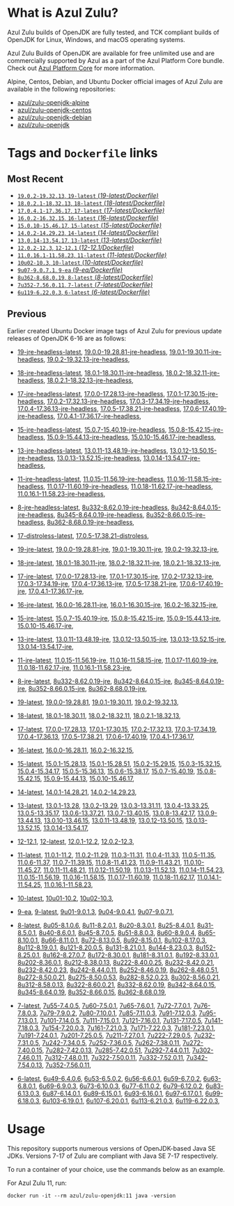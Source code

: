 What is Azul Zulu?
======================================

Azul Zulu builds of OpenJDK are fully tested, and TCK compliant builds of OpenJDK for Linux, Windows, and macOS operating systems.

Azul Zulu Builds of OpenJDK are available for free unlimited use and are commercially supported by Azul as a part of the Azul Platform Core bundle.
Check out [Azul Platform Core][3] for more information.

Alpine, Centos, Debian, and Ubuntu Docker official images of Azul Zulu are available in the following repositories:

  * [azul/zulu-openjdk-alpine][4]
  * [azul/zulu-openjdk-centos][5]
  * [azul/zulu-openjdk-debian][6]
  * [azul/zulu-openjdk][7]

Tags and `Dockerfile` links
===========================

Most Recent
-----------

  * [`19.0.2-19.32.13`, `19-latest` (*19-latest/Dockerfile)*][10]
  * [`18.0.2.1-18.32.13`, `18-latest` (*18-latest/Dockerfile)*][22]
  * [`17.0.4.1-17.36.17`, `17-latest` (*17-latest/Dockerfile)*][34]
  * [`16.0.2-16.32.15`, `16-latest` (*16-latest/Dockerfile)*][63]
  * [`15.0.10-15.46.17`, `15-latest` (*15-latest/Dockerfile)*][70]
  * [`14.0.2-14.29.23`, `14-latest` (*14-latest/Dockerfile)*][92]
  * [`13.0.14-13.54.17`, `13-latest` (*13-latest/Dockerfile)*][95]
  * [`12.0.2-12.3`, `12-12.1` (*12-12.1/Dockerfile)*][120]
  * [`11.0.16.1-11.58.23`, `11-latest` (*11-latest/Dockerfile)*][124]
  * [`10u02-10.3`, `10-latest` (*10-latest/Dockerfile)*][157]
  * [`9u07-9.0.7.1`, `9-ea` (*9-ea/Dockerfile)*][160]
  * [`8u362-8.68.0.19`, `8-latest` (*8-latest/Dockerfile)*][165]
  * [`7u352-7.56.0.11`, `7-latest` (*7-latest/Dockerfile)*][220]
  * [`6u119-6.22.0.3`, `6-latest` (*6-latest/Dockerfile)*][258]

Previous
--------
Earlier created Ubuntu Docker image tags of Azul Zulu for previous update releases of OpenJDK 6-16 are as follows:

  * [19-jre-headless-latest][18],
  [19.0.0-19.28.81-jre-headless][19],
  [19.0.1-19.30.11-jre-headless][20],
  [19.0.2-19.32.13-jre-headless][21],
  
  * [18-jre-headless-latest][30],
  [18.0.1-18.30.11-jre-headless][31],
  [18.0.2-18.32.11-jre-headless][32],
  [18.0.2.1-18.32.13-jre-headless][33],
  
  * [17-jre-headless-latest][53],
  [17.0.0-17.28.13-jre-headless][55],
  [17.0.1-17.30.15-jre-headless][56],
  [17.0.2-17.32.13-jre-headless][57],
  [17.0.3-17.34.19-jre-headless][58],
  [17.0.4-17.36.13-jre-headless][59],
  [17.0.5-17.38.21-jre-headless][60],
  [17.0.6-17.40.19-jre-headless][61],
  [17.0.4.1-17.36.17-jre-headless][62],
  
  * [15-jre-headless-latest][87],
  [15.0.7-15.40.19-jre-headless][88],
  [15.0.8-15.42.15-jre-headless][89],
  [15.0.9-15.44.13-jre-headless][90],
  [15.0.10-15.46.17-jre-headless][91],
  
  * [13-jre-headless-latest][115],
  [13.0.11-13.48.19-jre-headless][116],
  [13.0.12-13.50.15-jre-headless][117],
  [13.0.13-13.52.15-jre-headless][118],
  [13.0.14-13.54.17-jre-headless][119],
  
  * [11-jre-headless-latest][150],
  [11.0.15-11.56.19-jre-headless][152],
  [11.0.16-11.58.15-jre-headless][153],
  [11.0.17-11.60.19-jre-headless][154],
  [11.0.18-11.62.17-jre-headless][155],
  [11.0.16.1-11.58.23-jre-headless][156],
  
  * [8-jre-headless-latest][214],
  [8u332-8.62.0.19-jre-headless][215],
  [8u342-8.64.0.15-jre-headless][216],
  [8u345-8.64.0.19-jre-headless][217],
  [8u352-8.66.0.15-jre-headless][218],
  [8u362-8.68.0.19-jre-headless][219],
  
  * [17-distroless-latest][51],
  [17.0.5-17.38.21-distroless][54],
  
  * [19-jre-latest][11],
  [19.0.0-19.28.81-jre][15],
  [19.0.1-19.30.11-jre][16],
  [19.0.2-19.32.13-jre][17],
  
  * [18-jre-latest][23],
  [18.0.1-18.30.11-jre][27],
  [18.0.2-18.32.11-jre][28],
  [18.0.2.1-18.32.13-jre][29],
  
  * [17-jre-latest][35],
  [17.0.0-17.28.13-jre][44],
  [17.0.1-17.30.15-jre][45],
  [17.0.2-17.32.13-jre][46],
  [17.0.3-17.34.19-jre][47],
  [17.0.4-17.36.13-jre][48],
  [17.0.5-17.38.21-jre][49],
  [17.0.6-17.40.19-jre][50],
  [17.0.4.1-17.36.17-jre][52],
  
  * [16-jre-latest][64],
  [16.0.0-16.28.11-jre][67],
  [16.0.1-16.30.15-jre][68],
  [16.0.2-16.32.15-jre][69],
  
  * [15-jre-latest][71],
  [15.0.7-15.40.19-jre][83],
  [15.0.8-15.42.15-jre][84],
  [15.0.9-15.44.13-jre][85],
  [15.0.10-15.46.17-jre][86],
  
  * [13-jre-latest][98],
  [13.0.11-13.48.19-jre][111],
  [13.0.12-13.50.15-jre][112],
  [13.0.13-13.52.15-jre][113],
  [13.0.14-13.54.17-jre][114],
  
  * [11-jre-latest][131],
  [11.0.15-11.56.19-jre][146],
  [11.0.16-11.58.15-jre][147],
  [11.0.17-11.60.19-jre][148],
  [11.0.18-11.62.17-jre][149],
  [11.0.16.1-11.58.23-jre][151],
  
  * [8-jre-latest][166],
  [8u332-8.62.0.19-jre][209],
  [8u342-8.64.0.15-jre][210],
  [8u345-8.64.0.19-jre][211],
  [8u352-8.66.0.15-jre][212],
  [8u362-8.68.0.19-jre][213],
  
  * [19-latest][10],
  [19.0.0-19.28.81][12],
  [19.0.1-19.30.11][13],
  [19.0.2-19.32.13][14],
  
  * [18-latest][22],
  [18.0.1-18.30.11][24],
  [18.0.2-18.32.11][25],
  [18.0.2.1-18.32.13][26],
  
  * [17-latest][34],
  [17.0.0-17.28.13][36],
  [17.0.1-17.30.15][37],
  [17.0.2-17.32.13][38],
  [17.0.3-17.34.19][39],
  [17.0.4-17.36.13][40],
  [17.0.5-17.38.21][41],
  [17.0.6-17.40.19][42],
  [17.0.4.1-17.36.17][43],
  
  * [16-latest][63],
  [16.0.0-16.28.11][65],
  [16.0.2-16.32.15][66],
  
  * [15-latest][70],
  [15.0.1-15.28.13][72],
  [15.0.1-15.28.51][73],
  [15.0.2-15.29.15][74],
  [15.0.3-15.32.15][75],
  [15.0.4-15.34.17][76],
  [15.0.5-15.36.13][77],
  [15.0.6-15.38.17][78],
  [15.0.7-15.40.19][79],
  [15.0.8-15.42.15][80],
  [15.0.9-15.44.13][81],
  [15.0.10-15.46.17][82],
  
  * [14-latest][92],
  [14.0.1-14.28.21][93],
  [14.0.2-14.29.23][94],
  
  * [13-latest][95],
  [13.0.1-13.28][96],
  [13.0.2-13.29][97],
  [13.0.3-13.31.11][99],
  [13.0.4-13.33.25][100],
  [13.0.5-13.35.17][101],
  [13.0.6-13.37.21][102],
  [13.0.7-13.40.15][103],
  [13.0.8-13.42.17][104],
  [13.0.9-13.44.13][105],
  [13.0.10-13.46.15][106],
  [13.0.11-13.48.19][107],
  [13.0.12-13.50.15][108],
  [13.0.13-13.52.15][109],
  [13.0.14-13.54.17][110],
  
  * [12-12.1][120],
  [12-latest][121],
  [12.0.1-12.2][122],
  [12.0.2-12.3][123],
  
  * [11-latest][124],
  [11.0.1-11.2][125],
  [11.0.2-11.29][126],
  [11.0.3-11.31][127],
  [11.0.4-11.33][128],
  [11.0.5-11.35][129],
  [11.0.6-11.37][130],
  [11.0.7-11.39.15][132],
  [11.0.8-11.41.23][133],
  [11.0.9-11.43.21][134],
  [11.0.10-11.45.27][135],
  [11.0.11-11.48.21][136],
  [11.0.12-11.50.19][137],
  [11.0.13-11.52.13][138],
  [11.0.14-11.54.23][139],
  [11.0.15-11.56.19][140],
  [11.0.16-11.58.15][141],
  [11.0.17-11.60.19][142],
  [11.0.18-11.62.17][143],
  [11.0.14.1-11.54.25][144],
  [11.0.16.1-11.58.23][145],
  
  * [10-latest][157],
  [10u01-10.2][158],
  [10u02-10.3][159],
  
  * [9-ea][160],
  [9-latest][161],
  [9u01-9.0.1.3][162],
  [9u04-9.0.4.1][163],
  [9u07-9.0.7.1][164],
  
  * [8-latest][165],
  [8u05-8.1.0.6][167],
  [8u11-8.2.0.1][168],
  [8u20-8.3.0.1][169],
  [8u25-8.4.0.1][170],
  [8u31-8.5.0.1][171],
  [8u40-8.6.0.1][172],
  [8u45-8.7.0.5][173],
  [8u51-8.8.0.3][174],
  [8u60-8.9.0.4][175],
  [8u65-8.10.0.1][176],
  [8u66-8.11.0.1][177],
  [8u72-8.13.0.5][178],
  [8u92-8.15.0.1][179],
  [8u102-8.17.0.3][180],
  [8u112-8.19.0.1][181],
  [8u121-8.20.0.5][182],
  [8u131-8.21.0.1][183],
  [8u144-8.23.0.3][184],
  [8u152-8.25.0.1][185],
  [8u162-8.27.0.7][186],
  [8u172-8.30.0.1][187],
  [8u181-8.31.0.1][188],
  [8u192-8.33.0.1][189],
  [8u202-8.36.0.1][190],
  [8u212-8.38.0.13][191],
  [8u222-8.40.0.25][192],
  [8u232-8.42.0.21][193],
  [8u232-8.42.0.23][194],
  [8u242-8.44.0.11][195],
  [8u252-8.46.0.19][196],
  [8u262-8.48.0.51][197],
  [8u272-8.50.0.21][198],
  [8u275-8.50.0.53][199],
  [8u282-8.52.0.23][200],
  [8u302-8.56.0.21][201],
  [8u312-8.58.0.13][202],
  [8u322-8.60.0.21][203],
  [8u332-8.62.0.19][204],
  [8u342-8.64.0.15][205],
  [8u345-8.64.0.19][206],
  [8u352-8.66.0.15][207],
  [8u362-8.68.0.19][208],
  
  * [7-latest][220],
  [7u55-7.4.0.5][221],
  [7u60-7.5.0.1][222],
  [7u65-7.6.0.1][223],
  [7u72-7.7.0.1][224],
  [7u76-7.8.0.3][225],
  [7u79-7.9.0.2][226],
  [7u80-7.10.0.1][227],
  [7u85-7.11.0.3][228],
  [7u91-7.12.0.3][229],
  [7u95-7.13.0.1][230],
  [7u101-7.14.0.5][231],
  [7u111-7.15.0.1][232],
  [7u121-7.16.0.1][233],
  [7u131-7.17.0.5][234],
  [7u141-7.18.0.3][235],
  [7u154-7.20.0.3][236],
  [7u161-7.21.0.3][237],
  [7u171-7.22.0.3][238],
  [7u181-7.23.0.1][239],
  [7u191-7.24.0.1][240],
  [7u201-7.25.0.5][241],
  [7u211-7.27.0.1][242],
  [7u222-7.29.0.5][243],
  [7u232-7.31.0.5][244],
  [7u242-7.34.0.5][245],
  [7u252-7.36.0.5][246],
  [7u262-7.38.0.11][247],
  [7u272-7.40.0.15][248],
  [7u282-7.42.0.13][249],
  [7u285-7.42.0.51][250],
  [7u292-7.44.0.11][251],
  [7u302-7.46.0.11][252],
  [7u312-7.48.0.11][253],
  [7u322-7.50.0.11][254],
  [7u332-7.52.0.11][255],
  [7u342-7.54.0.13][256],
  [7u352-7.56.0.11][257],
  
  * [6-latest][258],
  [6u49-6.4.0.6][259],
  [6u53-6.5.0.2][260],
  [6u56-6.6.0.1][261],
  [6u59-6.7.0.2][262],
  [6u63-6.8.0.1][263],
  [6u69-6.9.0.3][264],
  [6u73-6.10.0.3][265],
  [6u77-6.11.0.2][266],
  [6u79-6.12.0.2][267],
  [6u83-6.13.0.3][268],
  [6u87-6.14.0.1][269],
  [6u89-6.15.0.1][270],
  [6u93-6.16.0.1][271],
  [6u97-6.17.0.1][272],
  [6u99-6.18.0.3][273],
  [6u103-6.19.0.1][274],
  [6u107-6.20.0.1][275],
  [6u113-6.21.0.3][276],
  [6u119-6.22.0.3][277],
  

Usage
=====

This repository supports numerous versions of OpenJDK-based Java SE JDKs. Versions 7-17 of Zulu are compliant with Java SE 7-17 respectively.

To run a container of your choice, use the commands below as an example.

For Azul Zulu 11, run:

    docker run -it --rm azul/zulu-openjdk:11 java -version

  [1]: https://www.azul.com/files/ZuluDocker60.gif
  [2]: https://www.azul.com/
  [3]: https://www.azul.com/products/core/
  [4]: https://hub.docker.com/r/azul/zulu-openjdk-alpine
  [5]: https://hub.docker.com/r/azul/zulu-openjdk-centos
  [6]: https://hub.docker.com/r/azul/zulu-openjdk-debian
  [7]: https://hub.docker.com/r/azul/zulu-openjdk


  [18]: https://github.com/zulu-openjdk/zulu-openjdk/blob/master/19-jre-headless-latest/Dockerfile
  [19]: https://github.com/zulu-openjdk/zulu-openjdk/blob/master/19.0.0-19.28.81-jre-headless/Dockerfile
  [20]: https://github.com/zulu-openjdk/zulu-openjdk/blob/master/19.0.1-19.30.11-jre-headless/Dockerfile
  [21]: https://github.com/zulu-openjdk/zulu-openjdk/blob/master/19.0.2-19.32.13-jre-headless/Dockerfile
  
  [30]: https://github.com/zulu-openjdk/zulu-openjdk/blob/master/18-jre-headless-latest/Dockerfile
  [31]: https://github.com/zulu-openjdk/zulu-openjdk/blob/master/18.0.1-18.30.11-jre-headless/Dockerfile
  [32]: https://github.com/zulu-openjdk/zulu-openjdk/blob/master/18.0.2-18.32.11-jre-headless/Dockerfile
  [33]: https://github.com/zulu-openjdk/zulu-openjdk/blob/master/18.0.2.1-18.32.13-jre-headless/Dockerfile
  
  [53]: https://github.com/zulu-openjdk/zulu-openjdk/blob/master/17-jre-headless-latest/Dockerfile
  [55]: https://github.com/zulu-openjdk/zulu-openjdk/blob/master/17.0.0-17.28.13-jre-headless/Dockerfile
  [56]: https://github.com/zulu-openjdk/zulu-openjdk/blob/master/17.0.1-17.30.15-jre-headless/Dockerfile
  [57]: https://github.com/zulu-openjdk/zulu-openjdk/blob/master/17.0.2-17.32.13-jre-headless/Dockerfile
  [58]: https://github.com/zulu-openjdk/zulu-openjdk/blob/master/17.0.3-17.34.19-jre-headless/Dockerfile
  [59]: https://github.com/zulu-openjdk/zulu-openjdk/blob/master/17.0.4-17.36.13-jre-headless/Dockerfile
  [60]: https://github.com/zulu-openjdk/zulu-openjdk/blob/master/17.0.5-17.38.21-jre-headless/Dockerfile
  [61]: https://github.com/zulu-openjdk/zulu-openjdk/blob/master/17.0.6-17.40.19-jre-headless/Dockerfile
  [62]: https://github.com/zulu-openjdk/zulu-openjdk/blob/master/17.0.4.1-17.36.17-jre-headless/Dockerfile
  
  [87]: https://github.com/zulu-openjdk/zulu-openjdk/blob/master/15-jre-headless-latest/Dockerfile
  [88]: https://github.com/zulu-openjdk/zulu-openjdk/blob/master/15.0.7-15.40.19-jre-headless/Dockerfile
  [89]: https://github.com/zulu-openjdk/zulu-openjdk/blob/master/15.0.8-15.42.15-jre-headless/Dockerfile
  [90]: https://github.com/zulu-openjdk/zulu-openjdk/blob/master/15.0.9-15.44.13-jre-headless/Dockerfile
  [91]: https://github.com/zulu-openjdk/zulu-openjdk/blob/master/15.0.10-15.46.17-jre-headless/Dockerfile
  
  [115]: https://github.com/zulu-openjdk/zulu-openjdk/blob/master/13-jre-headless-latest/Dockerfile
  [116]: https://github.com/zulu-openjdk/zulu-openjdk/blob/master/13.0.11-13.48.19-jre-headless/Dockerfile
  [117]: https://github.com/zulu-openjdk/zulu-openjdk/blob/master/13.0.12-13.50.15-jre-headless/Dockerfile
  [118]: https://github.com/zulu-openjdk/zulu-openjdk/blob/master/13.0.13-13.52.15-jre-headless/Dockerfile
  [119]: https://github.com/zulu-openjdk/zulu-openjdk/blob/master/13.0.14-13.54.17-jre-headless/Dockerfile
  
  [150]: https://github.com/zulu-openjdk/zulu-openjdk/blob/master/11-jre-headless-latest/Dockerfile
  [152]: https://github.com/zulu-openjdk/zulu-openjdk/blob/master/11.0.15-11.56.19-jre-headless/Dockerfile
  [153]: https://github.com/zulu-openjdk/zulu-openjdk/blob/master/11.0.16-11.58.15-jre-headless/Dockerfile
  [154]: https://github.com/zulu-openjdk/zulu-openjdk/blob/master/11.0.17-11.60.19-jre-headless/Dockerfile
  [155]: https://github.com/zulu-openjdk/zulu-openjdk/blob/master/11.0.18-11.62.17-jre-headless/Dockerfile
  [156]: https://github.com/zulu-openjdk/zulu-openjdk/blob/master/11.0.16.1-11.58.23-jre-headless/Dockerfile
  
  [214]: https://github.com/zulu-openjdk/zulu-openjdk/blob/master/8-jre-headless-latest/Dockerfile
  [215]: https://github.com/zulu-openjdk/zulu-openjdk/blob/master/8u332-8.62.0.19-jre-headless/Dockerfile
  [216]: https://github.com/zulu-openjdk/zulu-openjdk/blob/master/8u342-8.64.0.15-jre-headless/Dockerfile
  [217]: https://github.com/zulu-openjdk/zulu-openjdk/blob/master/8u345-8.64.0.19-jre-headless/Dockerfile
  [218]: https://github.com/zulu-openjdk/zulu-openjdk/blob/master/8u352-8.66.0.15-jre-headless/Dockerfile
  [219]: https://github.com/zulu-openjdk/zulu-openjdk/blob/master/8u362-8.68.0.19-jre-headless/Dockerfile
  
  [51]: https://github.com/zulu-openjdk/zulu-openjdk/blob/master/17-distroless-latest/Dockerfile
  [54]: https://github.com/zulu-openjdk/zulu-openjdk/blob/master/17.0.5-17.38.21-distroless/Dockerfile
  
  [11]: https://github.com/zulu-openjdk/zulu-openjdk/blob/master/19-jre-latest/Dockerfile
  [15]: https://github.com/zulu-openjdk/zulu-openjdk/blob/master/19.0.0-19.28.81-jre/Dockerfile
  [16]: https://github.com/zulu-openjdk/zulu-openjdk/blob/master/19.0.1-19.30.11-jre/Dockerfile
  [17]: https://github.com/zulu-openjdk/zulu-openjdk/blob/master/19.0.2-19.32.13-jre/Dockerfile
  
  [23]: https://github.com/zulu-openjdk/zulu-openjdk/blob/master/18-jre-latest/Dockerfile
  [27]: https://github.com/zulu-openjdk/zulu-openjdk/blob/master/18.0.1-18.30.11-jre/Dockerfile
  [28]: https://github.com/zulu-openjdk/zulu-openjdk/blob/master/18.0.2-18.32.11-jre/Dockerfile
  [29]: https://github.com/zulu-openjdk/zulu-openjdk/blob/master/18.0.2.1-18.32.13-jre/Dockerfile
  
  [35]: https://github.com/zulu-openjdk/zulu-openjdk/blob/master/17-jre-latest/Dockerfile
  [44]: https://github.com/zulu-openjdk/zulu-openjdk/blob/master/17.0.0-17.28.13-jre/Dockerfile
  [45]: https://github.com/zulu-openjdk/zulu-openjdk/blob/master/17.0.1-17.30.15-jre/Dockerfile
  [46]: https://github.com/zulu-openjdk/zulu-openjdk/blob/master/17.0.2-17.32.13-jre/Dockerfile
  [47]: https://github.com/zulu-openjdk/zulu-openjdk/blob/master/17.0.3-17.34.19-jre/Dockerfile
  [48]: https://github.com/zulu-openjdk/zulu-openjdk/blob/master/17.0.4-17.36.13-jre/Dockerfile
  [49]: https://github.com/zulu-openjdk/zulu-openjdk/blob/master/17.0.5-17.38.21-jre/Dockerfile
  [50]: https://github.com/zulu-openjdk/zulu-openjdk/blob/master/17.0.6-17.40.19-jre/Dockerfile
  [52]: https://github.com/zulu-openjdk/zulu-openjdk/blob/master/17.0.4.1-17.36.17-jre/Dockerfile
  
  [64]: https://github.com/zulu-openjdk/zulu-openjdk/blob/master/16-jre-latest/Dockerfile
  [67]: https://github.com/zulu-openjdk/zulu-openjdk/blob/master/16.0.0-16.28.11-jre/Dockerfile
  [68]: https://github.com/zulu-openjdk/zulu-openjdk/blob/master/16.0.1-16.30.15-jre/Dockerfile
  [69]: https://github.com/zulu-openjdk/zulu-openjdk/blob/master/16.0.2-16.32.15-jre/Dockerfile
  
  [71]: https://github.com/zulu-openjdk/zulu-openjdk/blob/master/15-jre-latest/Dockerfile
  [83]: https://github.com/zulu-openjdk/zulu-openjdk/blob/master/15.0.7-15.40.19-jre/Dockerfile
  [84]: https://github.com/zulu-openjdk/zulu-openjdk/blob/master/15.0.8-15.42.15-jre/Dockerfile
  [85]: https://github.com/zulu-openjdk/zulu-openjdk/blob/master/15.0.9-15.44.13-jre/Dockerfile
  [86]: https://github.com/zulu-openjdk/zulu-openjdk/blob/master/15.0.10-15.46.17-jre/Dockerfile
  
  [98]: https://github.com/zulu-openjdk/zulu-openjdk/blob/master/13-jre-latest/Dockerfile
  [111]: https://github.com/zulu-openjdk/zulu-openjdk/blob/master/13.0.11-13.48.19-jre/Dockerfile
  [112]: https://github.com/zulu-openjdk/zulu-openjdk/blob/master/13.0.12-13.50.15-jre/Dockerfile
  [113]: https://github.com/zulu-openjdk/zulu-openjdk/blob/master/13.0.13-13.52.15-jre/Dockerfile
  [114]: https://github.com/zulu-openjdk/zulu-openjdk/blob/master/13.0.14-13.54.17-jre/Dockerfile
  
  [131]: https://github.com/zulu-openjdk/zulu-openjdk/blob/master/11-jre-latest/Dockerfile
  [146]: https://github.com/zulu-openjdk/zulu-openjdk/blob/master/11.0.15-11.56.19-jre/Dockerfile
  [147]: https://github.com/zulu-openjdk/zulu-openjdk/blob/master/11.0.16-11.58.15-jre/Dockerfile
  [148]: https://github.com/zulu-openjdk/zulu-openjdk/blob/master/11.0.17-11.60.19-jre/Dockerfile
  [149]: https://github.com/zulu-openjdk/zulu-openjdk/blob/master/11.0.18-11.62.17-jre/Dockerfile
  [151]: https://github.com/zulu-openjdk/zulu-openjdk/blob/master/11.0.16.1-11.58.23-jre/Dockerfile
  
  [166]: https://github.com/zulu-openjdk/zulu-openjdk/blob/master/8-jre-latest/Dockerfile
  [209]: https://github.com/zulu-openjdk/zulu-openjdk/blob/master/8u332-8.62.0.19-jre/Dockerfile
  [210]: https://github.com/zulu-openjdk/zulu-openjdk/blob/master/8u342-8.64.0.15-jre/Dockerfile
  [211]: https://github.com/zulu-openjdk/zulu-openjdk/blob/master/8u345-8.64.0.19-jre/Dockerfile
  [212]: https://github.com/zulu-openjdk/zulu-openjdk/blob/master/8u352-8.66.0.15-jre/Dockerfile
  [213]: https://github.com/zulu-openjdk/zulu-openjdk/blob/master/8u362-8.68.0.19-jre/Dockerfile
  
  [10]: https://github.com/zulu-openjdk/zulu-openjdk/blob/master/19-latest/Dockerfile
  [12]: https://github.com/zulu-openjdk/zulu-openjdk/blob/master/19.0.0-19.28.81/Dockerfile
  [13]: https://github.com/zulu-openjdk/zulu-openjdk/blob/master/19.0.1-19.30.11/Dockerfile
  [14]: https://github.com/zulu-openjdk/zulu-openjdk/blob/master/19.0.2-19.32.13/Dockerfile
  
  [22]: https://github.com/zulu-openjdk/zulu-openjdk/blob/master/18-latest/Dockerfile
  [24]: https://github.com/zulu-openjdk/zulu-openjdk/blob/master/18.0.1-18.30.11/Dockerfile
  [25]: https://github.com/zulu-openjdk/zulu-openjdk/blob/master/18.0.2-18.32.11/Dockerfile
  [26]: https://github.com/zulu-openjdk/zulu-openjdk/blob/master/18.0.2.1-18.32.13/Dockerfile
  
  [34]: https://github.com/zulu-openjdk/zulu-openjdk/blob/master/17-latest/Dockerfile
  [36]: https://github.com/zulu-openjdk/zulu-openjdk/blob/master/17.0.0-17.28.13/Dockerfile
  [37]: https://github.com/zulu-openjdk/zulu-openjdk/blob/master/17.0.1-17.30.15/Dockerfile
  [38]: https://github.com/zulu-openjdk/zulu-openjdk/blob/master/17.0.2-17.32.13/Dockerfile
  [39]: https://github.com/zulu-openjdk/zulu-openjdk/blob/master/17.0.3-17.34.19/Dockerfile
  [40]: https://github.com/zulu-openjdk/zulu-openjdk/blob/master/17.0.4-17.36.13/Dockerfile
  [41]: https://github.com/zulu-openjdk/zulu-openjdk/blob/master/17.0.5-17.38.21/Dockerfile
  [42]: https://github.com/zulu-openjdk/zulu-openjdk/blob/master/17.0.6-17.40.19/Dockerfile
  [43]: https://github.com/zulu-openjdk/zulu-openjdk/blob/master/17.0.4.1-17.36.17/Dockerfile
  
  [63]: https://github.com/zulu-openjdk/zulu-openjdk/blob/master/16-latest/Dockerfile
  [65]: https://github.com/zulu-openjdk/zulu-openjdk/blob/master/16.0.0-16.28.11/Dockerfile
  [66]: https://github.com/zulu-openjdk/zulu-openjdk/blob/master/16.0.2-16.32.15/Dockerfile
  
  [70]: https://github.com/zulu-openjdk/zulu-openjdk/blob/master/15-latest/Dockerfile
  [72]: https://github.com/zulu-openjdk/zulu-openjdk/blob/master/15.0.1-15.28.13/Dockerfile
  [73]: https://github.com/zulu-openjdk/zulu-openjdk/blob/master/15.0.1-15.28.51/Dockerfile
  [74]: https://github.com/zulu-openjdk/zulu-openjdk/blob/master/15.0.2-15.29.15/Dockerfile
  [75]: https://github.com/zulu-openjdk/zulu-openjdk/blob/master/15.0.3-15.32.15/Dockerfile
  [76]: https://github.com/zulu-openjdk/zulu-openjdk/blob/master/15.0.4-15.34.17/Dockerfile
  [77]: https://github.com/zulu-openjdk/zulu-openjdk/blob/master/15.0.5-15.36.13/Dockerfile
  [78]: https://github.com/zulu-openjdk/zulu-openjdk/blob/master/15.0.6-15.38.17/Dockerfile
  [79]: https://github.com/zulu-openjdk/zulu-openjdk/blob/master/15.0.7-15.40.19/Dockerfile
  [80]: https://github.com/zulu-openjdk/zulu-openjdk/blob/master/15.0.8-15.42.15/Dockerfile
  [81]: https://github.com/zulu-openjdk/zulu-openjdk/blob/master/15.0.9-15.44.13/Dockerfile
  [82]: https://github.com/zulu-openjdk/zulu-openjdk/blob/master/15.0.10-15.46.17/Dockerfile
  
  [92]: https://github.com/zulu-openjdk/zulu-openjdk/blob/master/14-latest/Dockerfile
  [93]: https://github.com/zulu-openjdk/zulu-openjdk/blob/master/14.0.1-14.28.21/Dockerfile
  [94]: https://github.com/zulu-openjdk/zulu-openjdk/blob/master/14.0.2-14.29.23/Dockerfile
  
  [95]: https://github.com/zulu-openjdk/zulu-openjdk/blob/master/13-latest/Dockerfile
  [96]: https://github.com/zulu-openjdk/zulu-openjdk/blob/master/13.0.1-13.28/Dockerfile
  [97]: https://github.com/zulu-openjdk/zulu-openjdk/blob/master/13.0.2-13.29/Dockerfile
  [99]: https://github.com/zulu-openjdk/zulu-openjdk/blob/master/13.0.3-13.31.11/Dockerfile
  [100]: https://github.com/zulu-openjdk/zulu-openjdk/blob/master/13.0.4-13.33.25/Dockerfile
  [101]: https://github.com/zulu-openjdk/zulu-openjdk/blob/master/13.0.5-13.35.17/Dockerfile
  [102]: https://github.com/zulu-openjdk/zulu-openjdk/blob/master/13.0.6-13.37.21/Dockerfile
  [103]: https://github.com/zulu-openjdk/zulu-openjdk/blob/master/13.0.7-13.40.15/Dockerfile
  [104]: https://github.com/zulu-openjdk/zulu-openjdk/blob/master/13.0.8-13.42.17/Dockerfile
  [105]: https://github.com/zulu-openjdk/zulu-openjdk/blob/master/13.0.9-13.44.13/Dockerfile
  [106]: https://github.com/zulu-openjdk/zulu-openjdk/blob/master/13.0.10-13.46.15/Dockerfile
  [107]: https://github.com/zulu-openjdk/zulu-openjdk/blob/master/13.0.11-13.48.19/Dockerfile
  [108]: https://github.com/zulu-openjdk/zulu-openjdk/blob/master/13.0.12-13.50.15/Dockerfile
  [109]: https://github.com/zulu-openjdk/zulu-openjdk/blob/master/13.0.13-13.52.15/Dockerfile
  [110]: https://github.com/zulu-openjdk/zulu-openjdk/blob/master/13.0.14-13.54.17/Dockerfile
  
  [120]: https://github.com/zulu-openjdk/zulu-openjdk/blob/master/12-12.1/Dockerfile
  [121]: https://github.com/zulu-openjdk/zulu-openjdk/blob/master/12-latest/Dockerfile
  [122]: https://github.com/zulu-openjdk/zulu-openjdk/blob/master/12.0.1-12.2/Dockerfile
  [123]: https://github.com/zulu-openjdk/zulu-openjdk/blob/master/12.0.2-12.3/Dockerfile
  
  [124]: https://github.com/zulu-openjdk/zulu-openjdk/blob/master/11-latest/Dockerfile
  [125]: https://github.com/zulu-openjdk/zulu-openjdk/blob/master/11.0.1-11.2/Dockerfile
  [126]: https://github.com/zulu-openjdk/zulu-openjdk/blob/master/11.0.2-11.29/Dockerfile
  [127]: https://github.com/zulu-openjdk/zulu-openjdk/blob/master/11.0.3-11.31/Dockerfile
  [128]: https://github.com/zulu-openjdk/zulu-openjdk/blob/master/11.0.4-11.33/Dockerfile
  [129]: https://github.com/zulu-openjdk/zulu-openjdk/blob/master/11.0.5-11.35/Dockerfile
  [130]: https://github.com/zulu-openjdk/zulu-openjdk/blob/master/11.0.6-11.37/Dockerfile
  [132]: https://github.com/zulu-openjdk/zulu-openjdk/blob/master/11.0.7-11.39.15/Dockerfile
  [133]: https://github.com/zulu-openjdk/zulu-openjdk/blob/master/11.0.8-11.41.23/Dockerfile
  [134]: https://github.com/zulu-openjdk/zulu-openjdk/blob/master/11.0.9-11.43.21/Dockerfile
  [135]: https://github.com/zulu-openjdk/zulu-openjdk/blob/master/11.0.10-11.45.27/Dockerfile
  [136]: https://github.com/zulu-openjdk/zulu-openjdk/blob/master/11.0.11-11.48.21/Dockerfile
  [137]: https://github.com/zulu-openjdk/zulu-openjdk/blob/master/11.0.12-11.50.19/Dockerfile
  [138]: https://github.com/zulu-openjdk/zulu-openjdk/blob/master/11.0.13-11.52.13/Dockerfile
  [139]: https://github.com/zulu-openjdk/zulu-openjdk/blob/master/11.0.14-11.54.23/Dockerfile
  [140]: https://github.com/zulu-openjdk/zulu-openjdk/blob/master/11.0.15-11.56.19/Dockerfile
  [141]: https://github.com/zulu-openjdk/zulu-openjdk/blob/master/11.0.16-11.58.15/Dockerfile
  [142]: https://github.com/zulu-openjdk/zulu-openjdk/blob/master/11.0.17-11.60.19/Dockerfile
  [143]: https://github.com/zulu-openjdk/zulu-openjdk/blob/master/11.0.18-11.62.17/Dockerfile
  [144]: https://github.com/zulu-openjdk/zulu-openjdk/blob/master/11.0.14.1-11.54.25/Dockerfile
  [145]: https://github.com/zulu-openjdk/zulu-openjdk/blob/master/11.0.16.1-11.58.23/Dockerfile
  
  [157]: https://github.com/zulu-openjdk/zulu-openjdk/blob/master/10-latest/Dockerfile
  [158]: https://github.com/zulu-openjdk/zulu-openjdk/blob/master/10u01-10.2/Dockerfile
  [159]: https://github.com/zulu-openjdk/zulu-openjdk/blob/master/10u02-10.3/Dockerfile
  
  [160]: https://github.com/zulu-openjdk/zulu-openjdk/blob/master/9-ea/Dockerfile
  [161]: https://github.com/zulu-openjdk/zulu-openjdk/blob/master/9-latest/Dockerfile
  [162]: https://github.com/zulu-openjdk/zulu-openjdk/blob/master/9u01-9.0.1.3/Dockerfile
  [163]: https://github.com/zulu-openjdk/zulu-openjdk/blob/master/9u04-9.0.4.1/Dockerfile
  [164]: https://github.com/zulu-openjdk/zulu-openjdk/blob/master/9u07-9.0.7.1/Dockerfile
  
  [165]: https://github.com/zulu-openjdk/zulu-openjdk/blob/master/8-latest/Dockerfile
  [167]: https://github.com/zulu-openjdk/zulu-openjdk/blob/master/8u05-8.1.0.6/Dockerfile
  [168]: https://github.com/zulu-openjdk/zulu-openjdk/blob/master/8u11-8.2.0.1/Dockerfile
  [169]: https://github.com/zulu-openjdk/zulu-openjdk/blob/master/8u20-8.3.0.1/Dockerfile
  [170]: https://github.com/zulu-openjdk/zulu-openjdk/blob/master/8u25-8.4.0.1/Dockerfile
  [171]: https://github.com/zulu-openjdk/zulu-openjdk/blob/master/8u31-8.5.0.1/Dockerfile
  [172]: https://github.com/zulu-openjdk/zulu-openjdk/blob/master/8u40-8.6.0.1/Dockerfile
  [173]: https://github.com/zulu-openjdk/zulu-openjdk/blob/master/8u45-8.7.0.5/Dockerfile
  [174]: https://github.com/zulu-openjdk/zulu-openjdk/blob/master/8u51-8.8.0.3/Dockerfile
  [175]: https://github.com/zulu-openjdk/zulu-openjdk/blob/master/8u60-8.9.0.4/Dockerfile
  [176]: https://github.com/zulu-openjdk/zulu-openjdk/blob/master/8u65-8.10.0.1/Dockerfile
  [177]: https://github.com/zulu-openjdk/zulu-openjdk/blob/master/8u66-8.11.0.1/Dockerfile
  [178]: https://github.com/zulu-openjdk/zulu-openjdk/blob/master/8u72-8.13.0.5/Dockerfile
  [179]: https://github.com/zulu-openjdk/zulu-openjdk/blob/master/8u92-8.15.0.1/Dockerfile
  [180]: https://github.com/zulu-openjdk/zulu-openjdk/blob/master/8u102-8.17.0.3/Dockerfile
  [181]: https://github.com/zulu-openjdk/zulu-openjdk/blob/master/8u112-8.19.0.1/Dockerfile
  [182]: https://github.com/zulu-openjdk/zulu-openjdk/blob/master/8u121-8.20.0.5/Dockerfile
  [183]: https://github.com/zulu-openjdk/zulu-openjdk/blob/master/8u131-8.21.0.1/Dockerfile
  [184]: https://github.com/zulu-openjdk/zulu-openjdk/blob/master/8u144-8.23.0.3/Dockerfile
  [185]: https://github.com/zulu-openjdk/zulu-openjdk/blob/master/8u152-8.25.0.1/Dockerfile
  [186]: https://github.com/zulu-openjdk/zulu-openjdk/blob/master/8u162-8.27.0.7/Dockerfile
  [187]: https://github.com/zulu-openjdk/zulu-openjdk/blob/master/8u172-8.30.0.1/Dockerfile
  [188]: https://github.com/zulu-openjdk/zulu-openjdk/blob/master/8u181-8.31.0.1/Dockerfile
  [189]: https://github.com/zulu-openjdk/zulu-openjdk/blob/master/8u192-8.33.0.1/Dockerfile
  [190]: https://github.com/zulu-openjdk/zulu-openjdk/blob/master/8u202-8.36.0.1/Dockerfile
  [191]: https://github.com/zulu-openjdk/zulu-openjdk/blob/master/8u212-8.38.0.13/Dockerfile
  [192]: https://github.com/zulu-openjdk/zulu-openjdk/blob/master/8u222-8.40.0.25/Dockerfile
  [193]: https://github.com/zulu-openjdk/zulu-openjdk/blob/master/8u232-8.42.0.21/Dockerfile
  [194]: https://github.com/zulu-openjdk/zulu-openjdk/blob/master/8u232-8.42.0.23/Dockerfile
  [195]: https://github.com/zulu-openjdk/zulu-openjdk/blob/master/8u242-8.44.0.11/Dockerfile
  [196]: https://github.com/zulu-openjdk/zulu-openjdk/blob/master/8u252-8.46.0.19/Dockerfile
  [197]: https://github.com/zulu-openjdk/zulu-openjdk/blob/master/8u262-8.48.0.51/Dockerfile
  [198]: https://github.com/zulu-openjdk/zulu-openjdk/blob/master/8u272-8.50.0.21/Dockerfile
  [199]: https://github.com/zulu-openjdk/zulu-openjdk/blob/master/8u275-8.50.0.53/Dockerfile
  [200]: https://github.com/zulu-openjdk/zulu-openjdk/blob/master/8u282-8.52.0.23/Dockerfile
  [201]: https://github.com/zulu-openjdk/zulu-openjdk/blob/master/8u302-8.56.0.21/Dockerfile
  [202]: https://github.com/zulu-openjdk/zulu-openjdk/blob/master/8u312-8.58.0.13/Dockerfile
  [203]: https://github.com/zulu-openjdk/zulu-openjdk/blob/master/8u322-8.60.0.21/Dockerfile
  [204]: https://github.com/zulu-openjdk/zulu-openjdk/blob/master/8u332-8.62.0.19/Dockerfile
  [205]: https://github.com/zulu-openjdk/zulu-openjdk/blob/master/8u342-8.64.0.15/Dockerfile
  [206]: https://github.com/zulu-openjdk/zulu-openjdk/blob/master/8u345-8.64.0.19/Dockerfile
  [207]: https://github.com/zulu-openjdk/zulu-openjdk/blob/master/8u352-8.66.0.15/Dockerfile
  [208]: https://github.com/zulu-openjdk/zulu-openjdk/blob/master/8u362-8.68.0.19/Dockerfile
  
  [220]: https://github.com/zulu-openjdk/zulu-openjdk/blob/master/7-latest/Dockerfile
  [221]: https://github.com/zulu-openjdk/zulu-openjdk/blob/master/7u55-7.4.0.5/Dockerfile
  [222]: https://github.com/zulu-openjdk/zulu-openjdk/blob/master/7u60-7.5.0.1/Dockerfile
  [223]: https://github.com/zulu-openjdk/zulu-openjdk/blob/master/7u65-7.6.0.1/Dockerfile
  [224]: https://github.com/zulu-openjdk/zulu-openjdk/blob/master/7u72-7.7.0.1/Dockerfile
  [225]: https://github.com/zulu-openjdk/zulu-openjdk/blob/master/7u76-7.8.0.3/Dockerfile
  [226]: https://github.com/zulu-openjdk/zulu-openjdk/blob/master/7u79-7.9.0.2/Dockerfile
  [227]: https://github.com/zulu-openjdk/zulu-openjdk/blob/master/7u80-7.10.0.1/Dockerfile
  [228]: https://github.com/zulu-openjdk/zulu-openjdk/blob/master/7u85-7.11.0.3/Dockerfile
  [229]: https://github.com/zulu-openjdk/zulu-openjdk/blob/master/7u91-7.12.0.3/Dockerfile
  [230]: https://github.com/zulu-openjdk/zulu-openjdk/blob/master/7u95-7.13.0.1/Dockerfile
  [231]: https://github.com/zulu-openjdk/zulu-openjdk/blob/master/7u101-7.14.0.5/Dockerfile
  [232]: https://github.com/zulu-openjdk/zulu-openjdk/blob/master/7u111-7.15.0.1/Dockerfile
  [233]: https://github.com/zulu-openjdk/zulu-openjdk/blob/master/7u121-7.16.0.1/Dockerfile
  [234]: https://github.com/zulu-openjdk/zulu-openjdk/blob/master/7u131-7.17.0.5/Dockerfile
  [235]: https://github.com/zulu-openjdk/zulu-openjdk/blob/master/7u141-7.18.0.3/Dockerfile
  [236]: https://github.com/zulu-openjdk/zulu-openjdk/blob/master/7u154-7.20.0.3/Dockerfile
  [237]: https://github.com/zulu-openjdk/zulu-openjdk/blob/master/7u161-7.21.0.3/Dockerfile
  [238]: https://github.com/zulu-openjdk/zulu-openjdk/blob/master/7u171-7.22.0.3/Dockerfile
  [239]: https://github.com/zulu-openjdk/zulu-openjdk/blob/master/7u181-7.23.0.1/Dockerfile
  [240]: https://github.com/zulu-openjdk/zulu-openjdk/blob/master/7u191-7.24.0.1/Dockerfile
  [241]: https://github.com/zulu-openjdk/zulu-openjdk/blob/master/7u201-7.25.0.5/Dockerfile
  [242]: https://github.com/zulu-openjdk/zulu-openjdk/blob/master/7u211-7.27.0.1/Dockerfile
  [243]: https://github.com/zulu-openjdk/zulu-openjdk/blob/master/7u222-7.29.0.5/Dockerfile
  [244]: https://github.com/zulu-openjdk/zulu-openjdk/blob/master/7u232-7.31.0.5/Dockerfile
  [245]: https://github.com/zulu-openjdk/zulu-openjdk/blob/master/7u242-7.34.0.5/Dockerfile
  [246]: https://github.com/zulu-openjdk/zulu-openjdk/blob/master/7u252-7.36.0.5/Dockerfile
  [247]: https://github.com/zulu-openjdk/zulu-openjdk/blob/master/7u262-7.38.0.11/Dockerfile
  [248]: https://github.com/zulu-openjdk/zulu-openjdk/blob/master/7u272-7.40.0.15/Dockerfile
  [249]: https://github.com/zulu-openjdk/zulu-openjdk/blob/master/7u282-7.42.0.13/Dockerfile
  [250]: https://github.com/zulu-openjdk/zulu-openjdk/blob/master/7u285-7.42.0.51/Dockerfile
  [251]: https://github.com/zulu-openjdk/zulu-openjdk/blob/master/7u292-7.44.0.11/Dockerfile
  [252]: https://github.com/zulu-openjdk/zulu-openjdk/blob/master/7u302-7.46.0.11/Dockerfile
  [253]: https://github.com/zulu-openjdk/zulu-openjdk/blob/master/7u312-7.48.0.11/Dockerfile
  [254]: https://github.com/zulu-openjdk/zulu-openjdk/blob/master/7u322-7.50.0.11/Dockerfile
  [255]: https://github.com/zulu-openjdk/zulu-openjdk/blob/master/7u332-7.52.0.11/Dockerfile
  [256]: https://github.com/zulu-openjdk/zulu-openjdk/blob/master/7u342-7.54.0.13/Dockerfile
  [257]: https://github.com/zulu-openjdk/zulu-openjdk/blob/master/7u352-7.56.0.11/Dockerfile
  
  [258]: https://github.com/zulu-openjdk/zulu-openjdk/blob/master/6-latest/Dockerfile
  [259]: https://github.com/zulu-openjdk/zulu-openjdk/blob/master/6u49-6.4.0.6/Dockerfile
  [260]: https://github.com/zulu-openjdk/zulu-openjdk/blob/master/6u53-6.5.0.2/Dockerfile
  [261]: https://github.com/zulu-openjdk/zulu-openjdk/blob/master/6u56-6.6.0.1/Dockerfile
  [262]: https://github.com/zulu-openjdk/zulu-openjdk/blob/master/6u59-6.7.0.2/Dockerfile
  [263]: https://github.com/zulu-openjdk/zulu-openjdk/blob/master/6u63-6.8.0.1/Dockerfile
  [264]: https://github.com/zulu-openjdk/zulu-openjdk/blob/master/6u69-6.9.0.3/Dockerfile
  [265]: https://github.com/zulu-openjdk/zulu-openjdk/blob/master/6u73-6.10.0.3/Dockerfile
  [266]: https://github.com/zulu-openjdk/zulu-openjdk/blob/master/6u77-6.11.0.2/Dockerfile
  [267]: https://github.com/zulu-openjdk/zulu-openjdk/blob/master/6u79-6.12.0.2/Dockerfile
  [268]: https://github.com/zulu-openjdk/zulu-openjdk/blob/master/6u83-6.13.0.3/Dockerfile
  [269]: https://github.com/zulu-openjdk/zulu-openjdk/blob/master/6u87-6.14.0.1/Dockerfile
  [270]: https://github.com/zulu-openjdk/zulu-openjdk/blob/master/6u89-6.15.0.1/Dockerfile
  [271]: https://github.com/zulu-openjdk/zulu-openjdk/blob/master/6u93-6.16.0.1/Dockerfile
  [272]: https://github.com/zulu-openjdk/zulu-openjdk/blob/master/6u97-6.17.0.1/Dockerfile
  [273]: https://github.com/zulu-openjdk/zulu-openjdk/blob/master/6u99-6.18.0.3/Dockerfile
  [274]: https://github.com/zulu-openjdk/zulu-openjdk/blob/master/6u103-6.19.0.1/Dockerfile
  [275]: https://github.com/zulu-openjdk/zulu-openjdk/blob/master/6u107-6.20.0.1/Dockerfile
  [276]: https://github.com/zulu-openjdk/zulu-openjdk/blob/master/6u113-6.21.0.3/Dockerfile
  [277]: https://github.com/zulu-openjdk/zulu-openjdk/blob/master/6u119-6.22.0.3/Dockerfile
  